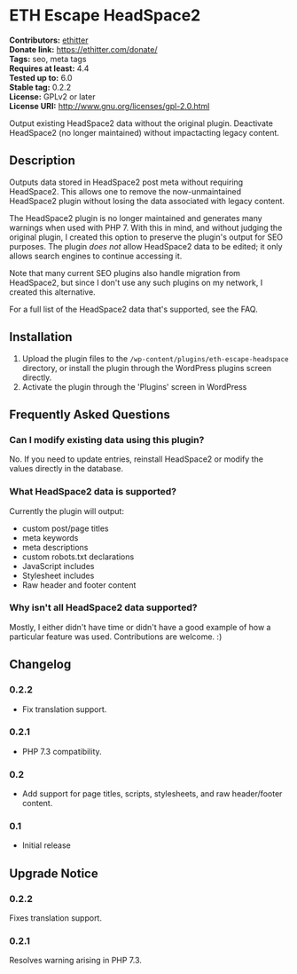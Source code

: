 # ETH Escape HeadSpace2 #
**Contributors:** [ethitter](https://profiles.wordpress.org/ethitter/)  
**Donate link:** https://ethitter.com/donate/  
**Tags:** seo, meta tags  
**Requires at least:** 4.4  
**Tested up to:** 6.0  
**Stable tag:** 0.2.2  
**License:** GPLv2 or later  
**License URI:** http://www.gnu.org/licenses/gpl-2.0.html  

Output existing HeadSpace2 data without the original plugin. Deactivate HeadSpace2 (no longer maintained) without impactacting legacy content.

## Description ##

Outputs data stored in HeadSpace2 post meta without requiring HeadSpace2. This allows one to remove the now-unmaintained HeadSpace2 plugin without losing the data associated with legacy content.

The HeadSpace2 plugin is no longer maintained and generates many warnings when used with PHP 7. With this in mind, and without judging the original plugin, I created this option to preserve the plugin's output for SEO purposes. The plugin *does not* allow HeadSpace2 data to be edited; it only allows search engines to continue accessing it.

Note that many current SEO plugins also handle migration from HeadSpace2, but since I don't use any such plugins on my network, I created this alternative.

For a full list of the HeadSpace2 data that's supported, see the FAQ.

## Installation ##

1. Upload the plugin files to the `/wp-content/plugins/eth-escape-headspace` directory, or install the plugin through the WordPress plugins screen directly.
1. Activate the plugin through the 'Plugins' screen in WordPress

## Frequently Asked Questions ##

### Can I modify existing data using this plugin? ###

No. If you need to update entries, reinstall HeadSpace2 or modify the values directly in the database.

### What HeadSpace2 data is supported? ###

Currently the plugin will output:

* custom post/page titles
* meta keywords
* meta descriptions
* custom robots.txt declarations
* JavaScript includes
* Stylesheet includes
* Raw header and footer content

### Why isn't all HeadSpace2 data supported? ###

Mostly, I either didn't have time or didn't have a good example of how a particular feature was used. Contributions are welcome. :)

## Changelog ##

### 0.2.2 ###
* Fix translation support.

### 0.2.1 ###
* PHP 7.3 compatibility.

### 0.2 ###
* Add support for page titles, scripts, stylesheets, and raw header/footer content.

### 0.1 ###
* Initial release


## Upgrade Notice ##

### 0.2.2 ###
Fixes translation support.

### 0.2.1 ###
Resolves warning arising in PHP 7.3.
